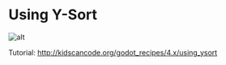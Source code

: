 # Using Y-Sort

![alt](http://kidscancode.org/godot_recipes/4.x/img/ysort_02.gif)

Tutorial:
http://kidscancode.org/godot_recipes/4.x/using_ysort
